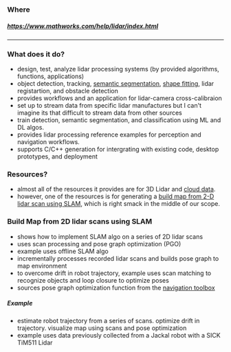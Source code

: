 ### Where
##### https://www.mathworks.com/help/lidar/index.html

---

### What does it do?
* design, test, analyze lidar processing systems (by provided algorithms, functions, applications)
* object detection, tracking, [semantic segmentation](https://github.com/Coop-de-gra/SLAM-Project/blob/main/Ref/Vocabulary_&_Terms/semantic_segmentation.md), [shape fitting](https://github.com/Coop-de-gra/SLAM-Project/blob/main/Ref/Vocabulary_&_Terms/shape_fitting.md), lidar registartion, and obstacle detection
* provides workflows and an application for lidar-camera cross-calibraion
* set up to stream data from specific lidar manufactures but I can't imagine its that difficult to stream data from other sources
* train detection, semantic segmentation, and classification using ML and DL algos.
* provides lidar processing reference examples for perception and navigation workflows.
* supports C/C++ generation for intergrating with existing code, desktop prototypes, and deployment

### Resources?
* almost all of the resources it provides are for 3D Lidar and [cloud data](https://github.com/Coop-de-gra/SLAM-Project/blob/main/Ref/Vocabulary_&_Terms/cloud_data.md).
* however, one of the resources is for generating a [build map from 2-D lidar scan using SLAM](https://www.mathworks.com/help/lidar/ug/build-map-from-2d-lidar-scans-using-slam.html), which is right smack in the middle of our scope.

### Build Map from 2D lidar scans using SLAM
* shows how to implement SLAM algo on a series of 2D lidar scans
* uses scan processing and pose graph optimization (PGO)
* example uses offline SLAM algo
* incrementally processes recorded lidar scans and builds pose graph to map environment
* to overcome drift in robot trajectory, example uses scan matching to recognize objects and loop closure to optimize poses
* sources pose graph optimization function from the [navigation toolbox](https://www.mathworks.com/help/nav/index.html)

##### Example
* estimate robot trajectory from a series of scans. optimize drift in trajectory. visualize map using scans and pose optimization
* example uses data previously collected from a Jackal robot with a SICK TiM511 Lidar
